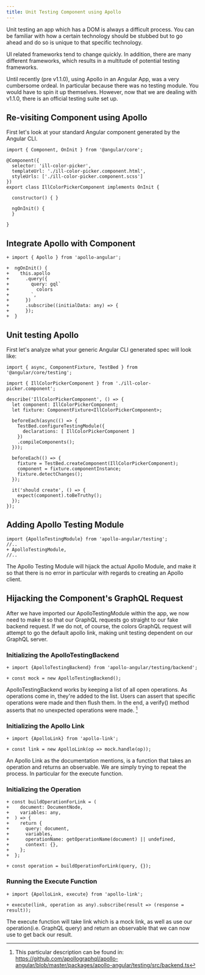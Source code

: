 ```yaml
---
title: Unit Testing Component using Apollo
---
```


Unit testing an app which has a DOM is always a difficult process. You
can be familiar with how a certain technology should be stubbed but to
go ahead and do so is unique to that specific technology.

UI related frameworks tend to change quickly. In addition, there are
many different frameworks, which results in a multitude of potential
testing frameworks.

Until recently (pre v1.1.0), using Apollo in an Angular App, was a very
cumbersome ordeal. In particular because there was no testing module.
You would have to spin it up themselves. However, now that we are
dealing with v1.1.0, there is an official testing suite set up.

 Re-visiting Component using Apollo 
-----------------------------------

First let's look at your standard Angular component generated by the
Angular CLI.

    import { Component, OnInit } from '@angular/core';

    @Component({
      selector: 'ill-color-picker',
      templateUrl: './ill-color-picker.component.html',
      styleUrls: ['./ill-color-picker.component.scss']
    })
    export class IllColorPickerComponent implements OnInit {

      constructor() { }

      ngOnInit() {
      }

    }

 Integrate Apollo with Component 
--------------------------------


    + import { Apollo } from 'apollo-angular';

    +  ngOnInit() {
    +    this.apollo
    +      .query({
    +        query: gql`
    +          colors
    +        `,
    +      })
    +      .subscribe((initialData: any) => {
    +      });
    +  }

 Unit testing Apollo 
--------------------

First let's analyze what your generic Angular CLI generated spec will
look like:

    import { async, ComponentFixture, TestBed } from '@angular/core/testing';

    import { IllColorPickerComponent } from './ill-color-picker.component';

    describe('IllColorPickerComponent', () => {
      let component: IllColorPickerComponent;
      let fixture: ComponentFixture<IllColorPickerComponent>;

      beforeEach(async(() => {
        TestBed.configureTestingModule({
          declarations: [ IllColorPickerComponent ]
        })
        .compileComponents();
      }));

      beforeEach(() => {
        fixture = TestBed.createComponent(IllColorPickerComponent);
        component = fixture.componentInstance;
        fixture.detectChanges();
      });

      it('should create', () => {
        expect(component).toBeTruthy();
      });
    });

 Adding Apollo Testing Module 
-----------------------------

    import {ApolloTestingModule} from 'apollo-angular/testing';
    //..
    + ApolloTestingModule,
    //..

The Apollo Testing Module will hijack the actual Apollo Module, and make
it so that there is no error in particular with regards to creating an
Apollo client.

 Hijacking the Component's GraphQL Request 
------------------------------------------

After we have imported our ApolloTestingModule within the app, we now
need to make it so that our GraphQL requests go straight to our fake
backend request. If we do not, of course, the colors GraphQL request
will attempt to go the default apollo link, making unit testing
dependent on our GraphQL server.

###  Initializing the ApolloTestingBackend 

    + import {ApolloTestingBackend} from 'apollo-angular/testing/backend';

    + const mock = new ApolloTestingBackend();

ApolloTestingBackend works by keeping a list of all open operations. As
operations come in, they're added to the list. Users can assert that
specific operations were made and then flush them. In the end, a
verify() method asserts that no unexpected operations were made. [^1]

###  Initializing the Apollo Link 

    + import {ApolloLink} from 'apollo-link';

    + const link = new ApolloLink(op => mock.handle(op));

An Apollo Link as the documentation mentions, is a function that takes
an operation and returns an observable. We are simply trying to repeat
the process. In particular for the execute function.

###  Initializing the Operation 

    + const buildOperationForLink = (
    +    document: DocumentNode,
    +    variables: any,
    +  ) => {
    +    return {
    +      query: document,
    +      variables,
    +      operationName: getOperationName(document) || undefined,
    +      context: {},
    +    };
    +  };

    + const operation = buildOperationForLink(query, {});

###  Running the Execute Function 

    + import {ApolloLink, execute} from 'apollo-link';

    + execute(link, operation as any).subscribe(result => (response = result));

The execute function will take link which is a mock link, as well as use
our operation(i.e. GraphQL query) and return an observable that we can
now use to get back our result.

[^1]: This particular description can be found in:
    https://github.com/apollographql/apollo-angular/blob/master/packages/apollo-angular/testing/src/backend.ts
